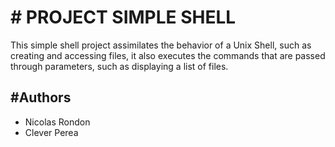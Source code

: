 <h1> # PROJECT SIMPLE SHELL </h1>
<p>This simple shell project assimilates the behavior of a Unix Shell, such as creating and accessing files, it also executes the commands that are passed through parameters, such as displaying a list of files.<br></p>
<h2> #Authors </h2>
<ul>
<li> Nicolas Rondon</li>
<li> Clever Perea</li>
</ul>

